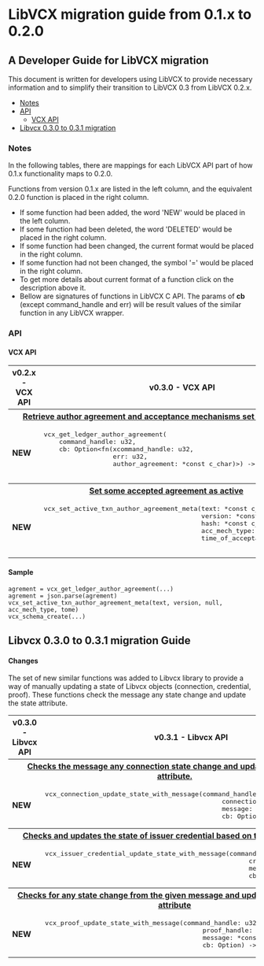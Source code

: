 # LibVCX migration guide from 0.1.x to 0.2.0

## A Developer Guide for LibVCX migration

This document is written for developers using LibVCX to provide necessary information and
to simplify their transition to LibVCX 0.3 from LibVCX 0.2.x.

* [Notes](#notes)
* [API]()
    * [VCX API](#vcx-api)
* [Libvcx 0.3.0 to 0.3.1 migration](#libvcx-030-to-031-migration-guide)

### Notes

In the following tables, there are mappings for each LibVCX API part of how 0.1.x functionality maps to 0.2.0. 

Functions from version 0.1.x are listed in the left column, and the equivalent 0.2.0 function is placed in the right column. 

* If some function had been added, the word 'NEW' would be placed in the left column.
* If some function had been deleted, the word 'DELETED' would be placed in the right column.
* If some function had been changed, the current format would be placed in the right column.
* If some function had not been changed, the symbol '=' would be placed in the right column.
* To get more details about current format of a function click on the description above it.
* Bellow are signatures of functions in LibVCX C API.
 The params of <b>cb</b> (except command_handle and err) will be result values of the similar function in any LibVCX wrapper.
 
### API

#### VCX API

<table>
    <tr>  
      <th>v0.2.x - VCX API</th>
      <th>v0.3.0 - VCX API</th>
    </tr>
    <tr> 
      <th colspan="2">
          <a href="https://github.com/hyperledger/indy-sdk/blob/v1.9.0/vcx/libvcx/src/vcx.rs#L245">
              Retrieve author agreement and acceptance mechanisms set on the Ledger
          </a>
      </th>
    </tr>
    <tr>
      <td>
        <b>NEW</b>
      </td>
      <td>
        <pre>
vcx_get_ledger_author_agreement(
    command_handle: u32,
    cb: Option&lt;fn(xcommand_handle: u32, 
                  err: u32, 
                  author_agreement: *const c_char)&gt;) -> u32
        </pre>  
      </td>
    </tr>
    <tr> 
      <th colspan="2">
          <a href="https://github.com/hyperledger/indy-sdk/blob/v1.9.0/vcx/libvcx/src/vcx.rs#L287">
              Set some accepted agreement as active
          </a>
      </th>
    </tr>
    <tr>
      <td>
        <b>
          NEW
        </b>  
      </td>
      <td>
        <pre>
vcx_set_active_txn_author_agreement_meta(text: *const c_char,
                                         version: *const c_char,
                                         hash: *const c_char,
                                         acc_mech_type: *const c_char,
                                         time_of_acceptance: u64) -> u32
        </pre>  
      </td>
    </tr>
  </table>


#### Sample
```
agrement = vcx_get_ledger_author_agreement(...)
agrement = json.parse(agrement)
vcx_set_active_txn_author_agreement_meta(text, version, null, acc_mech_type, tome)
vcx_schema_create(...)
```

## Libvcx 0.3.0 to 0.3.1 migration Guide

#### Changes

The set of new similar functions was added to Libvcx library to provide a way of manually updating a state of Libvcx objects (connection, credential, proof).
These functions check the message any state change and update the state attribute. 

<table>
    <tr>  
      <th>v0.3.0 - Libvcx API</th>
      <th>v0.3.1 - Libvcx API</th>
    </tr>
    <tr>
      <th colspan="2">
          <a href="https://github.com/hyperledger/indy-sdk/blob/v1.3.1/vcx/libvcx/src/api/connection.rs#L357">
              Checks the message any connection state change and updates the the state attribute.
          </a>
      </th>
    <tr>
    <tr>
      <td>
          <b>NEW</b>
      </td>
      <td>
<pre>vcx_connection_update_state_with_message(command_handle: u32,
                                              connection_handle: u32,
                                              message: *const c_char,
                                              cb: Option<extern fn(xcommand_handle: u32, 
                                                                   err: u32, 
                                                                   state: u32)>) -> u32</pre>
      </td>
    </tr>
    <tr>
      <th colspan="2">
          <a href="https://github.com/hyperledger/indy-sdk/blob/v1.3.1/vcx/libvcx/src/api/issuer_credential.rs#L208">
              Checks and updates the state of issuer credential based on the given message
          </a>
      </th>
    <tr>
    <tr>
      <td>
          <b>NEW</b>
      </td>
      <td>
<pre>vcx_issuer_credential_update_state_with_message(command_handle: u32,
                                                     credential_handle: u32,
                                                     message: *const c_char,
                                                     cb: Option<extern fn(xcommand_handle: u32, 
                                                                          err: u32, 
                                                                          state: u32)>) -> u32</pre>
      </td>
    </tr>
    <tr>
      <th colspan="2">
          <a href="https://github.com/hyperledger/indy-sdk/blob/v1.3.1/vcx/libvcx/src/api/proof.rs#L156">
              Checks for any state change from the given message and updates the proof state attribute
          </a>
      </th>
    <tr>
    <tr>
      <td>
          <b>NEW</b>
      </td>
      <td>
<pre>vcx_proof_update_state_with_message(command_handle: u32,
                                         proof_handle: u32,
                                         message: *const c_char,
                                         cb: Option<extern fn(xcommand_handle: u32, 
                                                              err: u32, 
                                                              state: u32)>) -> u32</pre>
      </td>
    </tr>
</table>